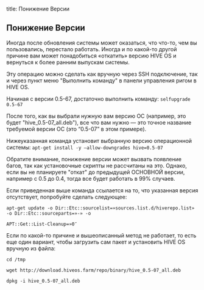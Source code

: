 title: Понижение Версии

## Понижение Версии
Иногда после обновления системы может оказаться, что что-то, чем вы пользовались, перестало работать. Иногда и по какой-то другой причине вам может понадобиться «откатить» версию HIVE OS и вернуться к более ранним выпускам системы.

Эту операцию можно сделать как вручную через SSH подключение, так и через пункт меню "Выполнить команду" в панели управления ригом в HIVE OS.

Начиная с версии 0.5-67, достаточно выполнить команду:
`selfupgrade 0.5-67`

После того, как вы выбрали нужную вам версию ОС (например, это будет "hive_0.5-07_all.deb"), все что вам нужно — это точное название требуемой версии ОС (это “0.5-07” в этом примере).

Нижеуказанная команда установит выбранную версию операционной системы:
`apt-get install -y —allow-downgrades hive=0.5-07`

Обратите внимание, понижение версии может вызвать появление багов, так как установочные скрипты не рассчитаны на это. Однако, если вы не планируете "откат" до предыдущей ОСНОВНОЙ версии, например с 0.5 до 0.4, тогда все будет работать в 99% случаев.

Если приведенная выше команда ссылается на то, что указанная версия отсутствует, попробуйте сделать следующее:

`apt-get update -o Dir::Etc::sourcelist=»sources.list.d/hiverepo.list» -o Dir::Etc::sourceparts=»-» -o`

`APT::Get::List-Cleanup=»0″`

Если по какой-то причине и вышеописанный метод не работает, то есть еще один вариант, чтобы загрузить сам пакет и установить HIVE OS вручную из файла:

`cd /tmp`

`wget http://download.hiveos.farm/repo/binary/hive_0.5-07_all.deb`

`dpkg -i hive_0.5-07_all.deb`
